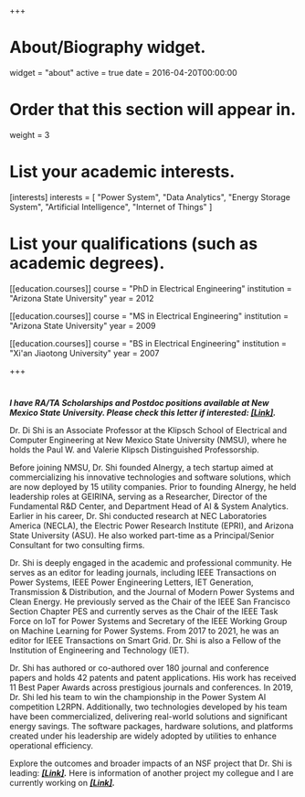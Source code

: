 +++
# About/Biography widget.
widget = "about"
active = true
date = 2016-04-20T00:00:00

# Order that this section will appear in.
weight = 3

# List your academic interests.
[interests]
  interests = [
    "Power System",
    "Data Analytics",
    "Energy Storage System",
    "Artificial Intelligence",
    "Internet of Things"
  ]

# List your qualifications (such as academic degrees).
[[education.courses]]
  course = "PhD in Electrical Engineering"
  institution = "Arizona State University"
  year = 2012

[[education.courses]]
  course = "MS in Electrical Engineering"
  institution = "Arizona State University"
  year = 2009

[[education.courses]]
  course = "BS in Electrical Engineering"
  institution = "Xi'an Jiaotong University"
  year = 2007
 
+++

# 
***I have RA/TA Scholarships and Postdoc positions available at New Mexico State University. Please check this letter if interested: <a href="https://www.dropbox.com/scl/fi/w5rjdj87n4bhtbrtmiwnr/Letter-to-prospective-student.pdf?rlkey=ci5xstl32wxjkjv5yzbolub05&dl=0" target="_blank"><strong><u>[Link]</u></strong></a>.***



Dr. Di Shi is an Associate Professor at the Klipsch School of Electrical and Computer Engineering at New Mexico State University (NMSU), where he holds the Paul W. and Valerie Klipsch Distinguished Professorship.

Before joining NMSU, Dr. Shi founded AInergy, a tech startup aimed at commercializing his innovative technologies and software solutions, which are now deployed by 15 utility companies. Prior to founding AInergy, he held leadership roles at GEIRINA, serving as a Researcher, Director of the Fundamental R&D Center, and Department Head of AI & System Analytics. Earlier in his career, Dr. Shi conducted research at NEC Laboratories America (NECLA), the Electric Power Research Institute (EPRI), and Arizona State University (ASU). He also worked part-time as a Principal/Senior Consultant for two consulting firms.

Dr. Shi is deeply engaged in the academic and professional community. He serves as an editor for leading journals, including IEEE Transactions on Power Systems, IEEE Power Engineering Letters, IET Generation, Transmission & Distribution, and the Journal of Modern Power Systems and Clean Energy. He previously served as the Chair of the IEEE San Francisco Section Chapter PES and currently serves as the Chair of the IEEE Task Force on IoT for Power Systems and Secretary of the IEEE Working Group on Machine Learning for Power Systems. From 2017 to 2021, he was an editor for IEEE Transactions on Smart Grid. Dr. Shi is also a Fellow of the Institution of Engineering and Technology (IET).

Dr. Shi has authored or co-authored over 180 journal and conference papers and holds 42 patents and patent applications. His work has received 11 Best Paper Awards across prestigious journals and conferences. In 2019, Dr. Shi led his team to win the championship in the Power System AI competition L2RPN. Additionally, two technologies developed by his team have been commercialized, delivering real-world solutions and significant energy savings. The software packages, hardware solutions, and platforms created under his leadership are widely adopted by utilities to enhance operational efficiency.


Explore the outcomes and broader impacts of an NSF project that Dr. Shi is leading: ***<a href="https://digicares.net/" target="_blank"><strong><u>[Link]</u></strong></a>.*** Here is information of another project my collegue and I are currently working on ***<a href="[https://carrizo.nmsu.edu/index.html]" target="_blank"><strong><u>[Link]</u></strong></a>.***
